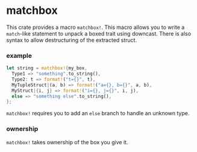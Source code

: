 # matchbox
This crate provides a macro `matchbox!`. This macro allows you to write a `match`-like statement to unpack a boxed trait using downcast.
There is also syntax to allow destructuring of the extracted struct.

### example ###
```rust
let string = matchbox!{my_box,
  Type1 => "something".to_string(),
  Type2: t => format!("t={}", t),
  MyTupleStruct|(a, b) => format!("a={}, b={}", a, b),
  MyStruct|{i, j} => format!("i={}, j={}", i, j),
  else => "something else".to_string(),
};
```

`matchbox!` requires you to add an `else` branch to handle an unknown type.

### ownership ###
`matchbox!` takes ownership of the box you give it.
